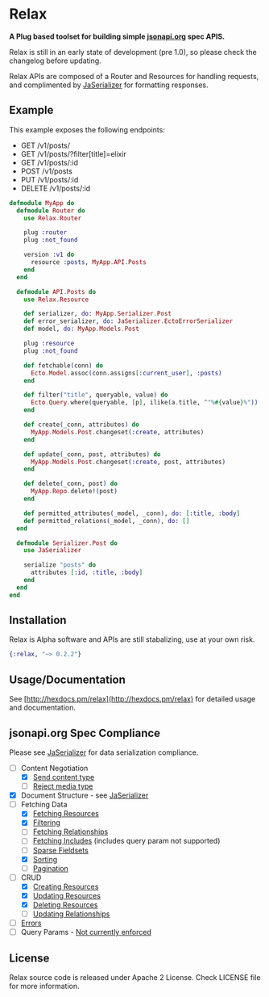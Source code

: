 # Relax

**A Plug based toolset for building simple [jsonapi.org](http://jsonapi.org)
spec APIS.**

Relax is still in an early state of development (pre 1.0), so please check the
changelog before updating.

Relax APIs are composed of a Router and Resources for handling requests, and
complimented by [JaSerializer](http://github.com/AgilionApps/ja_serializer) for
formatting responses.

## Example

This example exposes the following endpoints:

* GET    /v1/posts/
* GET    /v1/posts/?filter[title]=elixir
* GET    /v1/posts/:id
* POST   /v1/posts
* PUT    /v1/posts/:id
* DELETE /v1/posts/:id

```elixir
defmodule MyApp do
  defmodule Router do
    use Relax.Router

    plug :router
    plug :not_found

    version :v1 do
      resource :posts, MyApp.API.Posts
    end
  end

  defmodule API.Posts do
    use Relax.Resource

    def serializer, do: MyApp.Serializer.Post
    def error_serializer, do: JaSerializer.EctoErrorSerializer
    def model, do: MyApp.Models.Post

    plug :resource
    plug :not_found

    def fetchable(conn) do
      Ecto.Model.assoc(conn.assigns[:current_user], :posts)
    end

    def filter("title", queryable, value) do
      Ecto.Query.where(queryable, [p], ilike(a.title, ^"%#{value}%"))
    end

    def create(_conn, attributes) do
      MyApp.Models.Post.changeset(:create, attributes)
    end

    def update(_conn, post, attributes) do
      MyApp.Models.Post.changeset(:create, post, attributes)
    end

    def delete(_conn, post) do
      MyApp.Repo.delete!(post)
    end

    def permitted_attributes(_model, _conn), do: [:title, :body]
    def permitted_relations(_model, _conn), do: []
  end

  defmodule Serializer.Post do
    use JaSerializer

    serialize "posts" do
      attributes [:id, :title, :body]
    end
  end
end
```

## Installation

Relax is Alpha software and APIs are still stabalizing, use at your own risk.

```elixir
{:relax, "~> 0.2.2"}
```

## Usage/Documentation

See [http://hexdocs.pm/relax](http://hexdocs.pm/relax) for detailed usage and
documentation.

## jsonapi.org Spec Compliance

Please see [JaSerializer](http://github.com/AgilionApps/ja_serializer) for
data serialization compliance.

- [ ] Content Negotiation
  - [x] [Send content type](http://jsonapi.org/format/#content-negotiation-servers)
  - [ ] [Reject media type](http://jsonapi.org/format/#content-negotiation-servers)
- [x] Document Structure - see [JaSerializer](http://github.com/AgilionApps/ja_serializer)
- [ ] Fetching Data
  - [x] [Fetching Resources](http://jsonapi.org/format/#fetching-resources)
  - [x] [Filtering](http://jsonapi.org/format/#fetching-filtering)
  - [ ] [Fetching Relationships](http://jsonapi.org/format/#fetching-relationships)
  - [ ] [Fetching Includes](http://jsonapi.org/format/#fetching-includes) (includes query param not supported)
  - [ ] [Sparse Fieldsets](http://jsonapi.org/format/#fetching-sparse-fieldsets)
  - [x] [Sorting](http://jsonapi.org/format/#fetching-sorting)
  - [ ] [Pagination](http://jsonapi.org/format/#fetching-pagination)
- [ ] CRUD
  - [x] [Creating Resources](http://jsonapi.org/format/#crud-creating)
  - [x] [Updating Resources](http://jsonapi.org/format/#crud-updating)
  - [x] [Deleting Resources](http://jsonapi.org/format/#crud-deleting)
  - [ ] [Updating Relationships](http://jsonapi.org/format/#crud-updating-relationships)
- [ ] [Errors](http://jsonapi.org/format/#errors)
- [ ] Query Params - [Not currently enforced](http://jsonapi.org/format/#query-parameters)

## License

Relax source code is released under Apache 2 License. Check LICENSE file for more information.
